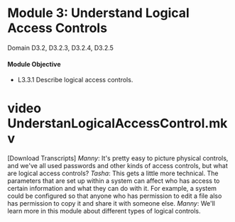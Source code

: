 # Module 3: Understand Logical Access Controls

Domain D3.2, D3.2.3, D3.2.4, D3.2.5

#### Module Objective

-   L3.3.1 Describe logical access controls.

# video UnderstanLogicalAccessControl.mkv


[Download Transcripts]
_Manny_: It's pretty easy to picture physical controls, and we've all used passwords and other kinds of access controls, but what are logical access controls? 
_Tasha_: This gets a little more technical. The parameters that are set up within a system can affect who has access to certain information and what they can do with it. For example, a system could be configured so that anyone who has permission to edit a file also has permission to copy it and share it with someone else. 
_Manny_: We'll learn more in this module about different types of logical controls.